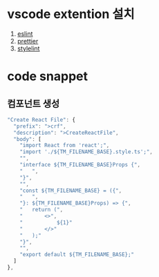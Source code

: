 # vscode extention 설치
1. [eslint]
2. [prettier]
3. [stylelint]




[eslint]: https://marketplace.visualstudio.com/items?itemName=dbaeumer.vscode-eslint
[prettier]: https://marketplace.visualstudio.com/items?itemName=esbenp.prettier-vscode
[stylelint]: https://marketplace.visualstudio.com/items?itemName=stylelint.vscode-stylelint

# code snappet
## 컴포넌트 생성
```javascript
"Create React File": {
  "prefix": ">crf",
  "description": ">CreateReactFile",
  "body": [
    "import React from 'react';",
    "import './${TM_FILENAME_BASE}.style.ts';",
    "",
    "interface ${TM_FILENAME_BASE}Props {",
    "	",
    "}",
    "",
    "const ${TM_FILENAME_BASE} = ({",
    "	",
    "}: ${TM_FILENAME_BASE}Props) => {",
    "	return (",
    "		<>",
    "			${1}"
    "		</>"
    "	);"
    "}",
    "",
    "export default ${TM_FILENAME_BASE};"
  ]
},
```